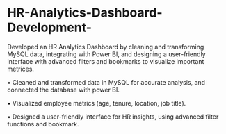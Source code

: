 # HR-Analytics-Dashboard-Development-
Developed an HR Analytics Dashboard by cleaning and transforming MySQL data, integrating with Power BI, and designing a user-friendly interface with advanced filters and bookmarks to visualize important metrices.


• Cleaned and transformed data in MySQL for accurate analysis, and connected the database with power BI. 

• Visualized employee metrics (age, tenure, location, job title). 

• Designed a user-friendly interface for HR insights, using advanced filter functions and bookmark. 
